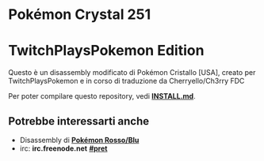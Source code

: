 # Pokémon Crystal 251
# TwitchPlaysPokemon Edition

Questo è un disassembly modificato di Pokémon Cristallo [USA], creato per  TwitchPlaysPokemon e in corso di traduzione da Cherryello/Ch3rry FDC

Per poter compilare questo repository, vedi [**INSTALL.md**](INSTALL.md).


## Potrebbe interessarti anche

* Disassembly di [**Pokémon Rosso/Blu**][pokered]
* irc: **irc.freenode.net** [**#pret**][irc]

[pokered]: https://github.com/iimarckus/pokered
[irc]: https://kiwiirc.com/client/irc.freenode.net/?#pret
